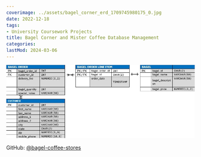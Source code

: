 ```yaml
---
coverimage: ../assets/bagel_corner_erd_1709745980175_0.jpg
date: 2022-12-18
tags:
- University Coursework Projects
title: Bagel Corner and Mister Coffee Database Management
categories:
lastMod: 2024-03-06
---
```

![bagel_corner_ERD.jpg](/assets/bagel_corner_erd_1709745980175_0.jpg)

GitHub: [@bagel-coffee-stores](https://github.com/wonyoung-jang/bagel-coffee-stores)
